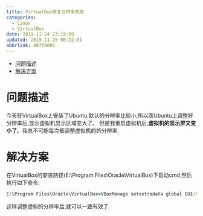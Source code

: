 ```yaml
---
title: VirtualBox修复分辨率失效
categories: 
  - Linux
  - VirtualBox
date: 2019-11-24 23:19:58
updated: 2019-11-25 00:22:01
abbrlink: 88ff8084
---
```

<div id='my_toc'>

- [问题描述](/blog/88ff8084/#问题描述)
- [解决方案](/blog/88ff8084/#解决方案)

</div>
<!--more-->
<script>if (navigator.platform.toLowerCase() == 'win32'){document.getElementById('my_toc').style.display = 'none';}</script>

<!--end-->
# 问题描述
今天在VirtualBox上安装了Ubuntu,默认的分辨率比较小,所以我Ubuntu上调整好分辨率后,显示虚拟机显示区域变大了。
但是我重启虚拟机后,**虚拟机的显示屏又变小了**。我总不可能每次都调整虚拟机的的分辨率.
# 解决方案
在VirtualBox的安装路径(E:\Program Files\Oracle\VirtualBox)下启动cmd,然后执行如下命令:
```cmd
E:\Program Files\Oracle\VirtualBox>VBoxManage setextradata global GUI/MaxGuestResolution any
```
这样调整虚拟的分辨率后,就可以一致有效了.
